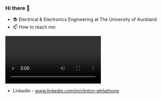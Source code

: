 ### Hi there 👋

- 📚 Electrical & Electronics Engineering at The University of Auckland
- 📫 How to reach me: 
  
<video controls autoplay>
  <source src="https://user-images.githubusercontent.com/58986949/115314310-805b2780-a1a7-11eb-8558-648a367ea231.mp4" type="video/mp4">
</video>
  
  - Linkedin - www.linkedin.com/in/clinton-philathong
